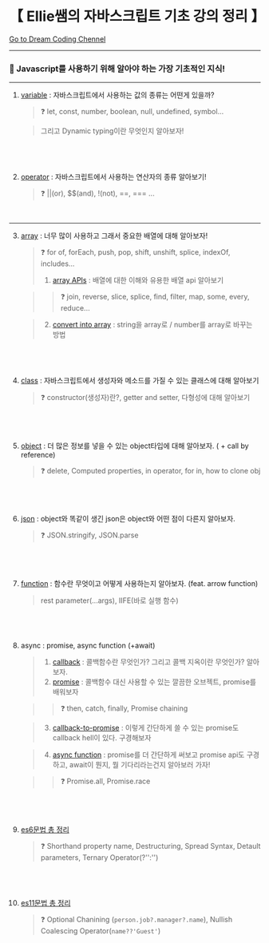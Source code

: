 # 【 Ellie쌤의 자바스크립트 기초 강의 정리 】

[Go to Dream Coding Chennel](https://www.youtube.com/c/%EB%93%9C%EB%A6%BC%EC%BD%94%EB%94%A9by%EC%97%98%EB%A6%AC/playlists)

---

### 🐣 Javascript를 사용하기 위해 알아야 하는 가장 기초적인 지식!

---

1. [variable](https://github.com/seoulsaram/Javascript_Basic/blob/master/01_variable.js) : 자바스크립트에서 사용하는 값의 종류는 어떤게 있을까?

   > ❓ let, const, number, boolean, null, undefined, symbol...

   > 그리고 Dynamic typing이란 무엇인지 알아보자!

## <br>

2. [operator](https://github.com/seoulsaram/Javascript_Basic/blob/master/02_operator.js) : 자바스크립트에서 사용하는 연산자의 종류 알아보기!

   > ❓ ||(or), $$(and), !(not), ==, === ...

<br>

---

3. [array](https://github.com/seoulsaram/Javascript_Basic/blob/master/03_01_array.js) : 너무 많이 사용하고 그래서 중요한 배열에 대해 알아보자!

   > ❓ for of, forEach, push, pop, shift, unshift, splice, indexOf, includes...
   >
   > 1. [array APIs](https://github.com/seoulsaram/Javascript_Basic/blob/master/03_03_api_array.js) : 배열에 대한 이해와 유용한 배열 api 알아보기

   > > ❓ join, reverse, slice, splice, find, filter, map, some, every, reduce...

   > 2. [convert into array](https://github.com/seoulsaram/Javascript_Basic/blob/master/03_02api_array.js) : string을 array로 / number를 array로 바꾸는 방법

## <br>

4. [class](https://github.com/seoulsaram/Javascript_Basic/blob/master/04_class.js) : 자바스크립트에서 생성자와 메소드를 가질 수 있는 클래스에 대해 알아보기

   > ❓ constructor(생성자)란?, getter and setter, 다형성에 대해 알아보기

## <br>

5. [object](https://github.com/seoulsaram/Javascript_Basic/blob/master/05_object.js) : 더 많은 정보를 넣을 수 있는 object타입에 대해 알아보자. ( + call by reference)

   > ❓ delete, Computed properties, in operator, for in, how to clone obj

## <br>

6. [json](https://github.com/seoulsaram/Javascript_Basic/blob/master/06_json.js) : object와 똑같이 생긴 json은 object와 어떤 점이 다른지 알아보자.

   > ❓ JSON.stringify, JSON.parse

## <br>

7. [function](https://github.com/seoulsaram/Javascript_Basic/blob/master/07_function.js) : 함수란 무엇이고 어떻게 사용하는지 알아보자. (feat. arrow function)
   > rest parameter(...args), IIFE(바로 실행 함수)

## <br>

8. async : promise, async function (+await)

   > 1. [callback](https://github.com/seoulsaram/Javascript_Basic/blob/master/async/01_callback.js) : 콜백함수란 무엇인가? 그리고 콜백 지옥이란 무엇인가? 알아보자.
   > 2. [promise](https://github.com/seoulsaram/Javascript_Basic/blob/master/async/02_promise.js) : 콜백함수 대신 사용할 수 있는 깔끔한 오브젝트, promise를 배워보자

   > > ❓ then, catch, finally, Promise chaining

   > 3. [callback-to-promise](https://github.com/seoulsaram/Javascript_Basic/blob/master/async/03_callback-to-promise.js) : 이렇게 간단하게 쓸 수 있는 promise도 callback hell이 있다. 구경해보자

   > 4. [async function](https://github.com/seoulsaram/Javascript_Basic/blob/master/08_async.js) : promise를 더 간단하게 써보고 promise api도 구경하고, await이 뭔지, 뭘 기다리라는건지 알아보러 가자!

   > > ❓ Promise.all, Promise.race

## <br>

9. [es6문법 총 정리](https://github.com/seoulsaram/Javascript_Basic/blob/master/09_ES6.js)

   > ❓ Shorthand property name, Destructuring, Spread Syntax, Detault parameters, Ternary Operator(?'':'')

## <br>

10. [es11문법 총 정리](https://github.com/seoulsaram/Javascript_Basic/blob/master/10_ES11.js)
    > ❓ Optional Chanining (`person.job?.manager?.name`), Nullish Coalescing Operator(`name??'Guest'`)

<br>
